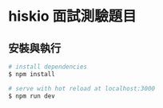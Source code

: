 # hiskio 面試測驗題目
## 安裝與執行

```bash
# install dependencies
$ npm install

# serve with hot reload at localhost:3000
$ npm run dev
```
## 

